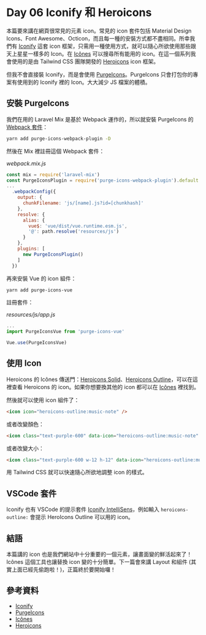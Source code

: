 # Day 06 Iconify 和 Heroicons

本篇要來講在網頁很常見的元素 icon。常見的 icon 套件包括 Material Design Icons、Font Awesome、Octicon，而且每一種的安裝方式都不盡相同。所幸我們有 [Iconify](https://iconify.design/) 這套 icon 框架，只需用一種使用方式，就可以隨心所欲使用那些跟天上星星一樣多的 Icon。在 [Icônes](https://icones.netlify.app/) 可以搜尋所有能用的 icon。在這一個系列我會使用的是由 Tailwind CSS 團隊開發的 [Heroicons](https://heroicons.com/) icon 框架。

但我不會直接裝 Iconify，而是會使用 [PurgeIcons](https://github.com/antfu/purge-icons)。PurgeIcons 只會打包你的專案有使用到的 Iconify 裡的 Icon。大大減少 JS 檔案的體積。

## 安裝 PurgeIcons

我們在用的 Laravel Mix 是基於 Webpack 運作的，所以就安裝 PurgeIcons 的 [Webpack 套件](https://github.com/antfu/purge-icons/tree/main/packages/purge-icons-webpack-plugin)：

```bash
yarn add purge-icons-webpack-plugin -D
```

然後在 Mix 裡註冊這個 Webpack 套件：

*webpack.mix.js*
```js
const mix = require('laravel-mix')
const PurgeIconsPlugin = require('purge-icons-webpack-plugin').default
...
  .webpackConfig({
    output: {
      chunkFilename: 'js/[name].js?id=[chunkhash]'
    },
    resolve: {
      alias: {
        vue$: 'vue/dist/vue.runtime.esm.js',
        '@': path.resolve('resources/js')
      }
    },
    plugins: [
      new PurgeIconsPlugin()
    ]
  })
```

再來安裝 Vue 的 icon 組件：

```bash
yarn add purge-icons-vue
```

註冊套件：

*resources/js/app.js*
```js
...
import PurgeIconsVue from 'purge-icons-vue'

Vue.use(PurgeIconsVue)
```

## 使用 Icon

Heroicons 的 Icônes 傳送門：[Heroicons Solid](https://icones.netlify.app/collection/heroicons-solid)、[Heroicons Outline](https://icones.netlify.app/collection/heroicons-outline)，可以在這裡查看 Heroicons 的 icon。如果你想要換其他的 icon 都可以在 [Icônes](https://icones.netlify.app/) 裡找到。

然後就可以使用 icon 組件了：

```html
<icon icon="heroicons-outline:music-note" />
```

或者改變顏色：

```html
<icon class="text-purple-600" data-icon="heroicons-outline:music-note" />
```

或者改變大小：

```html
<icon class="text-purple-600 w-12 h-12" data-icon="heroicons-outline:music-note" />
```

用 Tailwind CSS 就可以快速隨心所欲地調整 icon 的樣式。

## VSCode 套件

Iconify 也有 VSCode 的提示套件 [Iconify IntelliSens](https://marketplace.visualstudio.com/items?itemName=antfu.iconify)，例如輸入 `heroicons-outline:` 會提示 HeroIcons Outline 可以用的 icon。

## 結語

本篇講的 icon 也是我們網站中十分重要的一個元素，讓畫面變的鮮活起來了！Icônes 這個工具也讓替換 icon 變的十分簡單。下一篇會來講 Layout 和組件 (其實上面已經先偷跑啦！)，正篇終於要開始囉！

## 參考資料

* [Iconify](https://iconify.design/)
* [PurgeIcons](https://github.com/antfu/purge-icons)
* [Icônes](https://icones.netlify.app/)
* [Heroicons](https://heroicons.com/)
